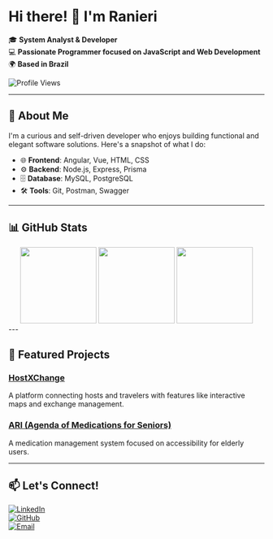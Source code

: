# Hi there! 👋 I'm Ranieri  

🎓 **System Analyst & Developer**  
💻 **Passionate Programmer focused on JavaScript and Web Development**  
🌍 **Based in Brazil**  

![Profile Views](https://komarev.com/ghpvc/?username=Ranieri-D10&color=brightgreen)  

---

## 🚀 About Me  
I'm a curious and self-driven developer who enjoys building functional and elegant software solutions. Here's a snapshot of what I do:

- 🌐 **Frontend**: Angular, Vue, HTML, CSS  
- ⚙️ **Backend**: Node.js, Express, Prisma  
- 🗄️ **Database**: MySQL, PostgreSQL  
- 🛠️ **Tools**: Git, Postman, Swagger  

---

## 📊 GitHub Stats  

<div align="center">
  <img height="150em" src="https://github-readme-stats.vercel.app/api?username=Ranieri-D10&show_icons=true&theme=dracula" />
  <img height="150em" src="https://github-readme-stats.vercel.app/api/top-langs/?username=Ranieri-D10&layout=compact&theme=dracula" />
  <img height="150em" src="http://github-profile-summary-cards.vercel.app/api/cards/most-commit-language?username=Ranieri-D10&theme=dracula" />
</div>
---

## 🌟 Featured Projects  

### [HostXChange](https://github.com/Ranieri-D10/HostXChange)  
A platform connecting hosts and travelers with features like interactive maps and exchange management.

### [ARI (Agenda of Medications for Seniors)](https://github.com/Ranieri-D10/ari)  
A medication management system focused on accessibility for elderly users.

---

## 📫 Let's Connect!  

[![LinkedIn](https://img.shields.io/badge/-LinkedIn-blue?style=flat&logo=Linkedin&logoColor=white)](https://www.linkedin.com/in/rsm10/)  
[![GitHub](https://img.shields.io/badge/-GitHub-black?style=flat&logo=github&logoColor=white)](https://github.com/Ranieri-D10)  
[![Email](https://img.shields.io/badge/-Email-red?style=flat&logo=gmail&logoColor=white)](mailto:ranieri@example.com)
